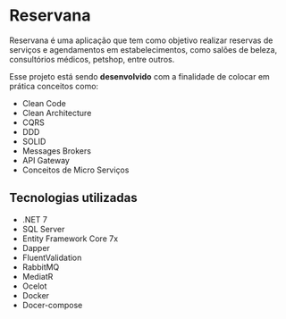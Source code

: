 # Reservana
<p>Reservana é uma aplicação que tem como objetivo realizar reservas de serviços e agendamentos em estabelecimentos, como salões de beleza, consultórios médicos, petshop, entre outros.</p>
<p>
  Esse projeto está sendo <strong>desenvolvido</strong> com a finalidade de colocar em prática conceitos como:
  <ul>
    <li>Clean Code</li>
    <li>Clean Architecture</li>
    <li>CQRS</li>
    <li>DDD</li>
    <li>SOLID</li>
    <li>Messages Brokers</li>
    <li>API Gateway</li>
    <li>Conceitos de Micro Serviços</li>
  </ul>
</p>

<h2>Tecnologias utilizadas</h2>
<ul>
  <li>.NET 7</li>
  <li>SQL Server</li>
  <li>Entity Framework Core 7x</li>
  <li>Dapper</li>
  <li>FluentValidation</li>
  <li>RabbitMQ</li>
  <li>MediatR</li>
  <li>Ocelot</li>
  <li>Docker</li>
  <li>Docer-compose</li>
</ul>
